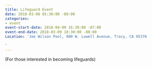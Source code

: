 ```yaml
---
title: Lifeguard Event
date: 2018-03-08 05:30:00 -08:00
categories:
- event
event-start-date: 2018-04-09 16:30:00 -07:00
event-end-date: 2018-03-09 18:30:00 -08:00
Location: 'Joe Wilson Pool, 900 W. Lowell Avenue, Tracy, CA 95376

'
---
```


(For those interested in becoming lifeguards)